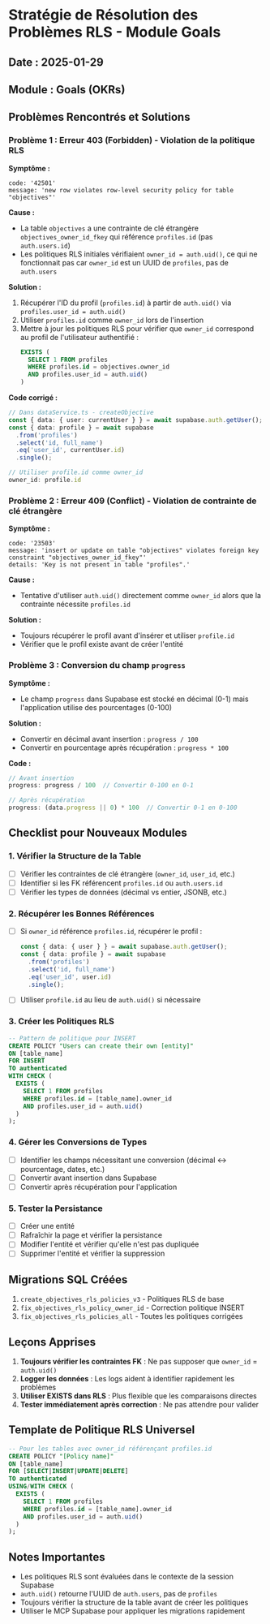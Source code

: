 # Stratégie de Résolution des Problèmes RLS - Module Goals

## Date : 2025-01-29
## Module : Goals (OKRs)

## Problèmes Rencontrés et Solutions

### Problème 1 : Erreur 403 (Forbidden) - Violation de la politique RLS

**Symptôme :**
```
code: '42501'
message: 'new row violates row-level security policy for table "objectives"'
```

**Cause :**
- La table `objectives` a une contrainte de clé étrangère `objectives_owner_id_fkey` qui référence `profiles.id` (pas `auth.users.id`)
- Les politiques RLS initiales vérifiaient `owner_id = auth.uid()`, ce qui ne fonctionnait pas car `owner_id` est un UUID de `profiles`, pas de `auth.users`

**Solution :**
1. Récupérer l'ID du profil (`profiles.id`) à partir de `auth.uid()` via `profiles.user_id = auth.uid()`
2. Utiliser `profiles.id` comme `owner_id` lors de l'insertion
3. Mettre à jour les politiques RLS pour vérifier que `owner_id` correspond au profil de l'utilisateur authentifié :
   ```sql
   EXISTS (
     SELECT 1 FROM profiles 
     WHERE profiles.id = objectives.owner_id 
     AND profiles.user_id = auth.uid()
   )
   ```

**Code corrigé :**
```typescript
// Dans dataService.ts - createObjective
const { data: { user: currentUser } } = await supabase.auth.getUser();
const { data: profile } = await supabase
  .from('profiles')
  .select('id, full_name')
  .eq('user_id', currentUser.id)
  .single();

// Utiliser profile.id comme owner_id
owner_id: profile.id
```

### Problème 2 : Erreur 409 (Conflict) - Violation de contrainte de clé étrangère

**Symptôme :**
```
code: '23503'
message: 'insert or update on table "objectives" violates foreign key constraint "objectives_owner_id_fkey"'
details: 'Key is not present in table "profiles".'
```

**Cause :**
- Tentative d'utiliser `auth.uid()` directement comme `owner_id` alors que la contrainte nécessite `profiles.id`

**Solution :**
- Toujours récupérer le profil avant d'insérer et utiliser `profile.id`
- Vérifier que le profil existe avant de créer l'entité

### Problème 3 : Conversion du champ `progress`

**Symptôme :**
- Le champ `progress` dans Supabase est stocké en décimal (0-1) mais l'application utilise des pourcentages (0-100)

**Solution :**
- Convertir en décimal avant insertion : `progress / 100`
- Convertir en pourcentage après récupération : `progress * 100`

**Code :**
```typescript
// Avant insertion
progress: progress / 100  // Convertir 0-100 en 0-1

// Après récupération
progress: (data.progress || 0) * 100  // Convertir 0-1 en 0-100
```

## Checklist pour Nouveaux Modules

### 1. Vérifier la Structure de la Table
- [ ] Vérifier les contraintes de clé étrangère (`owner_id`, `user_id`, etc.)
- [ ] Identifier si les FK référencent `profiles.id` ou `auth.users.id`
- [ ] Vérifier les types de données (décimal vs entier, JSONB, etc.)

### 2. Récupérer les Bonnes Références
- [ ] Si `owner_id` référence `profiles.id`, récupérer le profil :
  ```typescript
  const { data: { user } } = await supabase.auth.getUser();
  const { data: profile } = await supabase
    .from('profiles')
    .select('id, full_name')
    .eq('user_id', user.id)
    .single();
  ```
- [ ] Utiliser `profile.id` au lieu de `auth.uid()` si nécessaire

### 3. Créer les Politiques RLS
```sql
-- Pattern de politique pour INSERT
CREATE POLICY "Users can create their own [entity]"
ON [table_name]
FOR INSERT
TO authenticated
WITH CHECK (
  EXISTS (
    SELECT 1 FROM profiles 
    WHERE profiles.id = [table_name].owner_id 
    AND profiles.user_id = auth.uid()
  )
);
```

### 4. Gérer les Conversions de Types
- [ ] Identifier les champs nécessitant une conversion (décimal ↔ pourcentage, dates, etc.)
- [ ] Convertir avant insertion dans Supabase
- [ ] Convertir après récupération pour l'application

### 5. Tester la Persistance
- [ ] Créer une entité
- [ ] Rafraîchir la page et vérifier la persistance
- [ ] Modifier l'entité et vérifier qu'elle n'est pas dupliquée
- [ ] Supprimer l'entité et vérifier la suppression

## Migrations SQL Créées

1. `create_objectives_rls_policies_v3` - Politiques RLS de base
2. `fix_objectives_rls_policy_owner_id` - Correction politique INSERT
3. `fix_objectives_rls_policies_all` - Toutes les politiques corrigées

## Leçons Apprises

1. **Toujours vérifier les contraintes FK** : Ne pas supposer que `owner_id` = `auth.uid()`
2. **Logger les données** : Les logs aident à identifier rapidement les problèmes
3. **Utiliser EXISTS dans RLS** : Plus flexible que les comparaisons directes
4. **Tester immédiatement après correction** : Ne pas attendre pour valider

## Template de Politique RLS Universel

```sql
-- Pour les tables avec owner_id référençant profiles.id
CREATE POLICY "[Policy name]"
ON [table_name]
FOR [SELECT|INSERT|UPDATE|DELETE]
TO authenticated
USING/WITH CHECK (
  EXISTS (
    SELECT 1 FROM profiles 
    WHERE profiles.id = [table_name].owner_id 
    AND profiles.user_id = auth.uid()
  )
);
```

## Notes Importantes

- Les politiques RLS sont évaluées dans le contexte de la session Supabase
- `auth.uid()` retourne l'UUID de `auth.users`, pas de `profiles`
- Toujours vérifier la structure de la table avant de créer les politiques
- Utiliser le MCP Supabase pour appliquer les migrations rapidement

